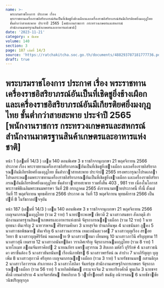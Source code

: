 ```yaml
---
name: >-
  พระบรมราชโองการ ประกาศ เรื่อง
  พระราชทานเครื่องราชอิสริยาภรณ์อันเป็นที่เชิดชูยิ่งช้างเผือกและเครื่องราชอิสริยาภรณ์อันมีเกียรติยศยิ่งมงกุฎไทย
  ชั้นต่ำกว่าสายสะพาย ประจำปี 2565 [พนักงานราชการ กระทรวงเกษตรและสหกรณ์
  สำนักงานมาตรฐานสินค้าเกษตรและอาหารแห่งชาติ]
date: '2023-11-21'
category: ข พิเศษ
volume: 140
section: 3
page: 187 เล่มที่ 14/3
source: 'https://ratchakitcha.soc.go.th/documents/488293787181777736.pdf'
draft: true
---
```


# พระบรมราชโองการ ประกาศ เรื่อง พระราชทานเครื่องราชอิสริยาภรณ์อันเป็นที่เชิดชูยิ่งช้างเผือกและเครื่องราชอิสริยาภรณ์อันมีเกียรติยศยิ่งมงกุฎไทย ชั้นต่ำกว่าสายสะพาย ประจำปี 2565 [พนักงานราชการ กระทรวงเกษตรและสหกรณ์ สำนักงานมาตรฐานสินค้าเกษตรและอาหารแห่งชาติ]

หน้า 1 (เลมที่ 14/3 ) เลม 140 ตอนพิเศษ 3 ข ราชกิจจานุเบกษา 21 พฤศจิกายน 2566 ประกาศ เรื่อง พระราชทานเครื่องราชอิสริยาภรณอันเป็นที่เชิดชูยิ่งชางเผือก และเครื่องราชอิสริยาภรณอันมีเกียรติยศยิ่งมงกุฎไทย ชั้นต่ํากวาสายสะพาย ประจําป 2565 ทรงพระกรุณาโปรดเกลาโปรดกระหมอมพระราชทานเครื่องราชอิสริยาภรณอันเป็นที่เชิดชูยิ่งชางเผือก และเครื่องราชอิสริยาภรณอันมีเกียรติยศยิ่งมงกุฎไทย ชั้นต่ํากวาสายสะพาย รวมทั้งสิ้น 403 , 981 ราย เนื่องในโอกาสพระราชพิธีเฉลิมพระชนมพรรษา วันที่ 28 กรกฎาคม 2565 ดังรายนามทายประกาศนี้ ทั้งนี้ ตั้งแต่วันที่ 11 พฤศจิกายน พุทธศักราช 2566 ประกาศ ณ วันที่ 13 พฤศจิกายน พุทธศักราช 2566 เป็นปที่ 8 ในรัชกาลปจจุบัน

หน้า 187 (เลมที่ 14/3 ) เลม 140 ตอนพิเศษ 3 ข ราชกิจจานุเบกษา 21 พฤศจิกายน 2566 เบญจมาภรณมงกุฎไทย (รวม 2 ราย) 1 นายปยะพงษ เขียวดี 2 นางสาวสนธยา สังเกตุดี สํานักงานมาตรฐานสินคาเกษตรและอาหารแห่งชาติ จัตุรถาภรณชางเผือก (รวม 12 ราย) 1 นายยุทธนา ตันเจริญ 2 นายวรพจน ศิริธรรมศักดา 3 นายสุรจิต ปานกลิ่นพุด 4 นางชนันตา ภูคง 5 นางสาวชลพิชฌาย ตันเจริญ 6 นางสาวนลวรรณ เหมะอนันตะวงศ 7 นางสาวบุญเรือง สรอยวิทยา 8 นางสาวบุญศิริรัตน์ หมกคลาย 9 นางสาวปทมา เอี่ยมหนู 10 นางสาวภาวินี ศรีบุญขาม 11 นางสาวสุนี เหมราช 12 นางสาวอนันทธิดา วราเลิศเจริญ จัตุรถาภรณมงกุฎไทย (รวม 8 ราย) 1 นายโกเมท ลอมจันทราศิลป 2 นายณภัทร แพรงสุวรรณ 3 สิบเอก มหัสวี บุรีรักษ์ 4 นางสาวธนิดา ตราชื่นต้อง 5 นางสาวธันยนันท เรืองนิภาพัชร 6 นางสาวพรรัตน์ ณ ลําปาง 7 นางภิรัญญา บุญเพิ่ม 8 นางสาวสุภาวดี ศรีอุทก เบญจมาภรณชางเผือก (รวม 3 ราย) 1 นายรัชชานนท กสานติกุล 2 นางสาววิลาวรรณ สําเภาทอง 3 นางสาวโสภิดา จันทร์สุข สํานักงานเศรษฐกิจการเกษตร จัตุรถาภรณชางเผือก (รวม 56 ราย) 1 นายกิตติพัฒน กระแจะเจิม 2 นายเกรียงศักดิ์ พูนเกิด 3 นายขจรศักดิ์ เทนคําปราบ 4 นายจิตรทัศน ทิพยภิบาล 5 วาที่รอยตรี ชนธัญ อนิวรรตน 6 นายชัชวชัย วนิชปริญญากุล
